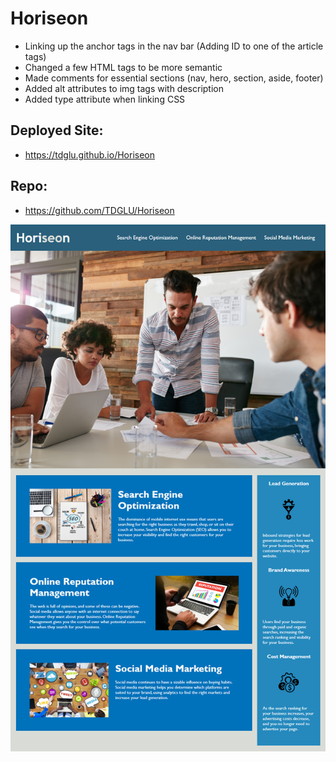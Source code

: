 # Horiseon

- Linking up the anchor tags in the nav bar (Adding ID to one of the article tags)
- Changed a few HTML tags to be more semantic
- Made comments for essential sections (nav, hero, section, aside, footer)
- Added alt attributes to img tags with description
- Added type attribute when linking CSS

## Deployed Site:
- https://tdglu.github.io/Horiseon

## Repo:
- https://github.com/TDGLU/Horiseon

<img src="./assets/01-html-css-git-homework-demo.png" >
